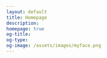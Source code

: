 ```yaml
---
layout: default
title: Homepage
description:
homepage: true
og-title:
og-type:
og-image: /assets/images/myface.png
---
```


